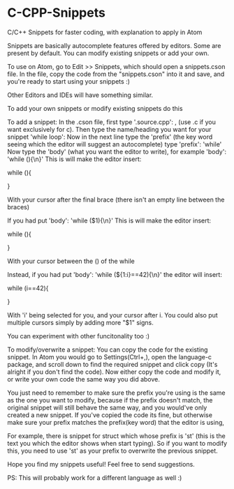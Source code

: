 # C-CPP-Snippets
C/C++ Snippets for faster coding, with explanation to apply in Atom

Snippets are basically autocomplete features offered by editors.
Some are present by default. You can modify existing snippets or add your own.

To use on Atom, go to Edit >> Snippets, which should open a snippets.cson file.
In the file, copy the code from the "snippets.cson" into it and save,
and you're ready to start using your snippets :)

Other Editors and IDEs will have something similar.

To add your own snippets or modify existing snippets do this

To add a snippet:
In the .cson file, first type '.source.cpp': , (use .c if you want exclusively for c).
 Then type the name/heading you want for your snippet 'while loop':
 Now in the next line type the 'prefix' (the key word seeing which the editor will suggest an autocomplete)
 type 'prefix': 'while'
 Now type the 'body' (what you want the editor to write), for example 'body': 'while (){\n}'
 This is will make the editor insert:
 
while (){

}

With your cursor after the final brace (there isn't an empty line between the braces)

If you had put 'body': 'while ($1){\n}'
 This is will make the editor insert:
 
while (){

}

With your cursor between the () of the while

Instead, if you had put 'body': 'while (${1:i}==42){\n}' the editor will insert:

while (i==42){

}

With 'i' being selected for you, and your cursor after i.
 You could also put multiple cursors simply by adding more "$1" signs.

You can experiment with other funcitonality too :)

To modify/overwrite a snippet:
You can copy the code for the existing snippet. In Atom you would go to Settings(Ctrl+,),
 open the language-c package, and scroll down to find the required snippet and click copy
(It's alright if you don't find the code).
 Now either copy the code and modify it, or write your own code the same way you did above.

You just need to remember to make sure the prefix you're using is the same as the one you want to modify,
 because if the prefix doesn't match, the original snippet will still behave the same way,
 and you would've only created a new snippet. If you've copied the code its fine, but otherwise
 make sure your prefix matches the prefix(key word) that the editor is using,

For example, there is snippet for struct which whose prefix is 'st' 
(this is the text you which the editor shows when start typing).
 So if you want to modify this, you need to use 'st' as your prefix 
to overwrite the previous snippet.

Hope you find my snippets useful! Feel free to send suggestions.

PS: This will probably work for a different language as well :)
